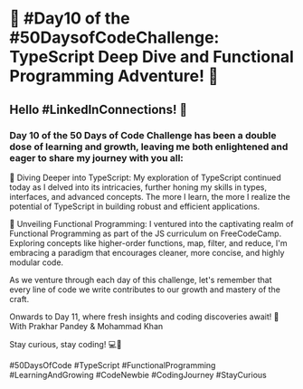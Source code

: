 # 🚀 #Day10 of the #50DaysofCodeChallenge: TypeScript Deep Dive and Functional Programming Adventure! 🚀

## Hello #LinkedInConnections! 👋

### Day 10 of the 50 Days of Code Challenge has been a double dose of learning and growth, leaving me both enlightened and eager to share my journey with you all:

📖 Diving Deeper into TypeScript: My exploration of TypeScript continued today as I delved into its intricacies, further honing my skills in types, interfaces, and advanced concepts. The more I learn, the more I realize the potential of TypeScript in building robust and efficient applications.

🎯 Unveiling Functional Programming: I ventured into the captivating realm of Functional Programming as part of the JS curriculum on FreeCodeCamp. Exploring concepts like higher-order functions, map, filter, and reduce, I'm embracing a paradigm that encourages cleaner, more concise, and highly modular code.

As we venture through each day of this challenge, let's remember that every line of code we write contributes to our growth and mastery of the craft.

Onwards to Day 11, where fresh insights and coding discoveries await! 🌟
With Prakhar Pandey & Mohammad Khan

Stay curious, stay coding! 💻🚀

#50DaysOfCode #TypeScript #FunctionalProgramming #LearningAndGrowing #CodeNewbie #CodingJourney #StayCurious